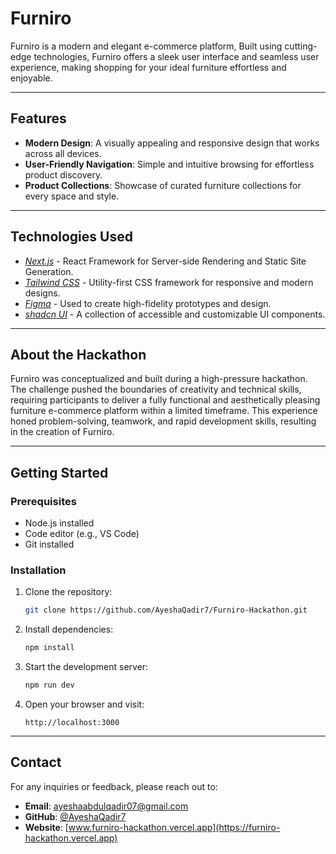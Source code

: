 # Furniro

Furniro is a modern and elegant e-commerce platform, Built using cutting-edge technologies, Furniro offers a sleek user interface and seamless user experience, making shopping for your ideal furniture effortless and enjoyable.

---

## Features

- **Modern Design**: A visually appealing and responsive design that works across all devices.
- **User-Friendly Navigation**: Simple and intuitive browsing for effortless product discovery.
- **Product Collections**: Showcase of curated furniture collections for every space and style.


---

## Technologies Used

- *[Next.js](https://nextjs.org/)* - React Framework for Server-side Rendering and Static Site Generation.
- *[Tailwind CSS](https://tailwindcss.com/)* - Utility-first CSS framework for responsive and modern designs.
- *[Figma](https://figma.com/)* - Used to create high-fidelity prototypes and design.
- *[shadcn UI](https://ui.shadcn.dev/)* - A collection of accessible and customizable UI components.

---

## About the Hackathon

Furniro was conceptualized and built during a high-pressure hackathon. The challenge pushed the boundaries of creativity and technical skills, requiring participants to deliver a fully functional and aesthetically pleasing furniture e-commerce platform within a limited timeframe. This experience honed problem-solving, teamwork, and rapid development skills, resulting in the creation of Furniro.

---

## Getting Started

### Prerequisites

- Node.js installed
- Code editor (e.g., VS Code)
- Git installed

### Installation

1. Clone the repository:
    ```bash
    git clone https://github.com/AyeshaQadir7/Furniro-Hackathon.git
    ```

2. Install dependencies:
    ```bash
    npm install
    ```

3. Start the development server:
    ```bash
    npm run dev
    ```

4. Open your browser and visit:
    ```
    http://localhost:3000
    ```

---


## Contact

For any inquiries or feedback, please reach out to:

- **Email**: ayeshaabdulqadir07@gmail.com
- **GitHub**: [@AyeshaQadir7](https://github.com/AyeshaQadir7)
- **Website**: [www.furniro-hackathon.vercel.app](https://furniro-hackathon.vercel.app)
